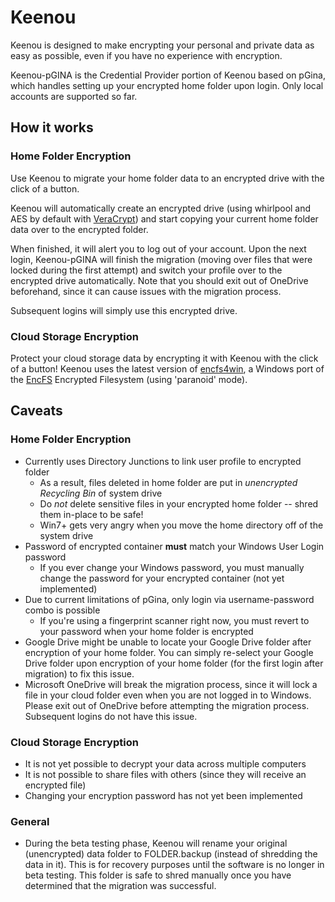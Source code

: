 # Keenou

Keenou is designed to make encrypting your personal and private data as easy as possible, even if you have no experience with encryption.  

Keenou-pGINA is the Credential Provider portion of Keenou based on pGina, which handles setting up your encrypted home folder upon login.  Only local accounts are supported so far. 

## How it works

### Home Folder Encryption

Use Keenou to migrate your home folder data to an encrypted drive with the click of a button.

Keenou will automatically create an encrypted drive (using whirlpool and AES by default with [VeraCrypt](https://github.com/veracrypt/VeraCrypt)) and start copying your current home folder data over to the encrypted folder.  

When finished, it will alert you to log out of your account.  Upon the next login, Keenou-pGINA will finish the migration (moving over files that were locked during the first attempt) and switch your profile over to the encrypted drive automatically.  Note that you should exit out of OneDrive beforehand, since it can cause issues with the migration process. 

Subsequent logins will simply use this encrypted drive. 

### Cloud Storage Encryption

Protect your cloud storage data by encrypting it with Keenou with the click of a button!  Keenou uses the latest version of [encfs4win](https://github.com/jetwhiz/encfs4win), a Windows port of the [EncFS](https://github.com/vgough/encfs) Encrypted Filesystem (using 'paranoid' mode). 

## Caveats

### Home Folder Encryption 
* Currently uses Directory Junctions to link user profile to encrypted folder
  * As a result, files deleted in home folder are put in *unencrypted Recycling Bin* of system drive
  * Do *not* delete sensitive files in your encrypted home folder -- shred them in-place to be safe!
  * Win7+ gets very angry when you move the home directory off of the system drive
* Password of encrypted container **must** match your Windows User Login password
  * If you ever change your Windows password, you must manually change the password for your encrypted container (not yet implemented) 
* Due to current limitations of pGina, only login via username-password combo is possible 
  * If you're using a fingerprint scanner right now, you must revert to your password when your home folder is encrypted
* Google Drive might be unable to locate your Google Drive folder after encryption of your home folder.  You can simply re-select your Google Drive folder upon encryption of your home folder (for the first login after migration) to fix this issue. 
* Microsoft OneDrive will break the migration process, since it will lock a file in your cloud folder even when you are not logged in to Windows.  Please exit out of OneDrive before attempting the migration process.  Subsequent logins do not have this issue. 

### Cloud Storage Encryption
 * It is not yet possible to decrypt your data across multiple computers 
 * It is not possible to share files with others (since they will receive an encrypted file) 
 * Changing your encryption password has not yet been implemented 

### General 
* During the beta testing phase, Keenou will rename your original (unencrypted) data folder to FOLDER.backup (instead of shredding the data in it).  This is for recovery purposes until the software is no longer in beta testing.  This folder is safe to shred manually once you have determined that the migration was successful. 
